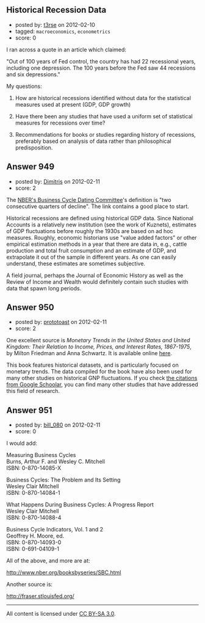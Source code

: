 ## Historical Recession Data

- posted by: [t3rse](https://stackexchange.com/users/-1/308-t3rse) on 2012-02-10
- tagged: `macroeconomics`, `econometrics`
- score: 0

I ran across a quote in an article which claimed: 

"Out of 100 years of Fed control, the country has had 22 recessional years, including one depression. The 100 years before the Fed saw 44 recessions and six depressions."

My questions: 

1. How are historical recessions identified without data for the statistical measures used at present (GDP, GDP growth)

2. Have there been any studies that have used a uniform set of statistical measures for recessions over time? 

3. Recommendations for books or studies regarding history of recessions, preferably based on analysis of data rather than philosophical predisposition. 


## Answer 949

- posted by: [Dimitris](https://stackexchange.com/users/-1/11-dimitris) on 2012-02-11
- score: 2

<p>The <a href="http://www.nber.org/cycles/recessions.html" rel="nofollow">NBER's Business Cycle Dating Committee</a>'s definition is "two consecutive quarters of decline". The link contains a good place to start.</p>

<p>Historical recessions are defined using historical GDP data. Since National Accounts is a relatively new institution (see the work of Kuznets), estimates of GDP fluctuations before roughly the 1930s are based on ad hoc measures. Roughly, economic historians use "value added factors" or other empirical estimation methods in a year that there are data in, e.g., cattle production and total fruit consumption and an estimate of GDP, and extrapolate it out of the sample in different years. As one can easily understand, these estimates are sometimes subjective.</p>

<p>A field journal, perhaps the Journal of Economic History as well as the Review of Income and Wealth would definitely contain such studies with data that spawn long periods.</p>



## Answer 950

- posted by: [prototoast](https://stackexchange.com/users/-1/669-prototoast) on 2012-02-11
- score: 2

One excellent source is *Monetary Trends in the United States and United Kingdom: Their Relation to Income, Prices, and Interest Rates, 1867-1975*, by Milton Friedman and Anna Schwartz.  It is available online [here](http://www.nber.org/books/frie82-2).

This book features historical datasets, and is particularly focused on monetary trends.  The data compiled for the book have also been used for many other studies on historical GNP fluctuations.  If you check [the citations from Google Schoolar](http://scholar.google.com/scholar?cites=4886121128747312751&as_sdt=5,38&sciodt=0,38&hl=en), you can find many other studies that have addressed this field of research.


## Answer 951

- posted by: [bill_080](https://stackexchange.com/users/-1/612-bill-080) on 2012-02-11
- score: 0

I would add:   

Measuring Business Cycles   
Burns, Arthur F. and Wesley C. Mitchell   
ISBN: 0-870-14085-X   

Business Cycles: The Problem and Its Setting   
Wesley Clair Mitchell   
ISBN: 0-870-14084-1    

What Happens During Business Cycles: A Progress Report    
Wesley Clair Mitchell    
ISBN: 0-870-14088-4    

Business Cycle Indicators, Vol. 1 and 2     
Geoffrey H. Moore, ed.     
ISBN: 0-870-14093-0    
ISBN: 0-691-04109-1    

All of the above, and more are at:    

http://www.nber.org/booksbyseries/SBC.html

Another source is:

http://fraser.stlouisfed.org/







---

All content is licensed under [CC BY-SA 3.0](https://creativecommons.org/licenses/by-sa/3.0/).
